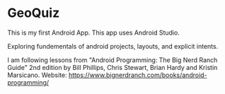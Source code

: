 # GeoQuiz

This is my first Android App. This app uses Android Studio.

Exploring fundementals of android projects, layouts, and explicit intents. 

I am following lessons from "Android Programming: The Big Nerd Ranch Guide" 2nd edition by Bill Phillips, Chris Stewart, Brian Hardy and Kristin Marsicano. 
Website: https://www.bignerdranch.com/books/android-programming/
